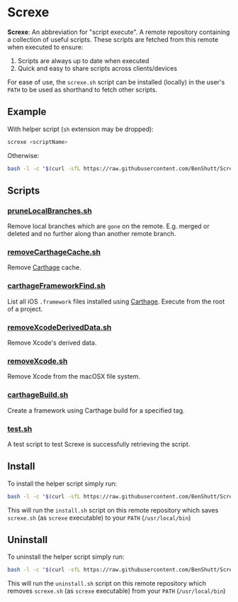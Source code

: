 # Screxe

**Screxe**: An abbreviation for "script execute".
A remote repository containing a collection of useful scripts.
These scripts are fetched from this remote when executed to ensure:
1. Scripts are always up to date when executed
2. Quick and easy to share scripts across clients/devices 

For ease of use, the `screxe.sh` script can be installed (locally) in the user's `PATH` to be used as shorthand to fetch other scripts.

## Example
With helper script (`sh` extension may be dropped):
```bash
screxe <scriptName>
```

Otherwise:
```bash
bash -l -c "$(curl -sfL https://raw.githubusercontent.com/BenShutt/Screxe/master/Scripts/<scriptName.sh>)"
```

## Scripts

### [pruneLocalBranches.sh](https://github.com/BenShutt/Screxe/blob/master/Scripts/pruneLocalBranches.sh)
Remove local branches which are `gone` on the remote. E.g. merged or deleted and no further along than another remote branch.

### [removeCarthageCache.sh](https://github.com/BenShutt/Screxe/blob/master/Scripts/removeCarthageCache.sh)
Remove [Carthage](https://github.com/Carthage/Carthage) cache.

### [carthageFrameworkFind.sh](https://github.com/BenShutt/Screxe/blob/master/Scripts/carthageFrameworkFind.sh)
List all iOS `.framework` files installed using  [Carthage](https://github.com/Carthage/Carthage).
Execute from the root of a project.

### [removeXcodeDerivedData.sh](https://github.com/BenShutt/Screxe/blob/master/Scripts/removeXcodeDerivedData.sh)
Remove Xcode's derived data.

### [removeXcode.sh](https://github.com/BenShutt/Screxe/blob/master/Scripts/removeXcode.sh)
Remove Xcode from the macOSX file system.

### [carthageBuild.sh](https://github.com/BenShutt/Screxe/blob/master/Scripts/carthageBuild.sh)
Create a framework using Carthage build for a specified tag.

### [test.sh](https://github.com/BenShutt/Screxe/blob/master/Scripts/test.sh)
A test script to test Screxe is successfully retrieving the script.

## Install
To install the helper script simply run:
```bash
bash -l -c "$(curl -sfL https://raw.githubusercontent.com/BenShutt/Screxe/master/install.sh)"
```
This will run the `install.sh` script on this remote repository which saves `screxe.sh` (as `screxe` executable) to
your `PATH` (`/usr/local/bin`)

## Uninstall
To uninstall the helper script simply run:
```bash
bash -l -c "$(curl -sfL https://raw.githubusercontent.com/BenShutt/Screxe/master/uninstall.sh)"
```
This will run the `uninstall.sh` script on this remote repository which removes `screxe.sh` (as `screxe` executable) from
your `PATH` (`/usr/local/bin`)


